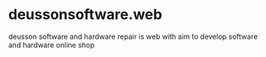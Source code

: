 # deussonsoftware.web
deusson software and hardware repair is web with aim to develop software and hardware  online shop 
